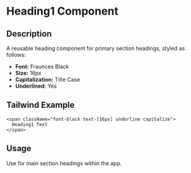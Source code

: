 # Heading1 Component

## Description

A reusable heading component for primary section headings, styled as follows:

- **Font:** Fraunces Black
- **Size:** 16px
- **Capitalization:** Title Case
- **Underlined:** Yes

## Tailwind Example

```tsx
<span className="font-black text-[16px] underline capitalize">
  Heading1 Text
</span>
```

## Usage

Use for main section headings within the app.
